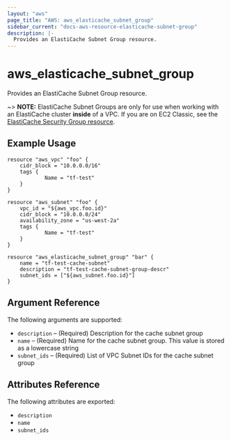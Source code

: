 ```yaml
---
layout: "aws"
page_title: "AWS: aws_elasticache_subnet_group"
sidebar_current: "docs-aws-resource-elasticache-subnet-group"
description: |-
  Provides an ElastiCache Subnet Group resource.
---
```


# aws\_elasticache\_subnet\_group

Provides an ElastiCache Subnet Group resource.

~> **NOTE:** ElastiCache Subnet Groups are only for use when working with an
ElastiCache cluster **inside** of a VPC. If you are on EC2 Classic, see the
[ElastiCache Security Group resource](elasticache_security_group.html).

## Example Usage

```
resource "aws_vpc" "foo" {
    cidr_block = "10.0.0.0/16"
    tags {
            Name = "tf-test"
    }
}

resource "aws_subnet" "foo" {
    vpc_id = "${aws_vpc.foo.id}"
    cidr_block = "10.0.0.0/24"
    availability_zone = "us-west-2a"
    tags {
            Name = "tf-test"
    }
}

resource "aws_elasticache_subnet_group" "bar" {
    name = "tf-test-cache-subnet"
    description = "tf-test-cache-subnet-group-descr"
    subnet_ids = ["${aws_subnet.foo.id}"]
}
```

## Argument Reference

The following arguments are supported:

* `description` – (Required) Description for the cache subnet group
* `name` – (Required) Name for the cache subnet group. This value is stored as 
a lowercase string
* `subnet_ids` – (Required) List of VPC Subnet IDs for the cache subnet group

## Attributes Reference

The following attributes are exported:

* `description`
* `name`
* `subnet_ids`

